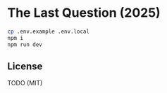 # The Last Question (2025)

```bash
cp .env.example .env.local
npm i
npm run dev
```

## License

TODO (MIT)
